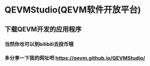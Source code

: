 # QEVMStudio(QEVM软件开放平台)
## 下载QEVM开发的应用程序
### 当然你也可以到bilibili去投币哦
### 多分享一下我的网址吧 https://qevm.github.io/QEVMStudio/
